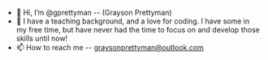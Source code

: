 - 👋 Hi, I’m @gprettyman -- (Grayson Prettyman)
- 👀 I have a teaching background, and a love for coding. I have some in my free time, but have never had the time to focus on and develop those skills until now!
- 📫 How to reach me -- graysonprettyman@outlook.com

<!---
gprettyman/gprettyman is a ✨ special ✨ repository because its `README.md` (this file) appears on your GitHub profile.
You can click the Preview link to take a look at your changes.
--->
